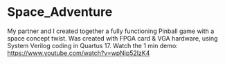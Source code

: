 # Space_Adventure
My partner and I created together a fully functioning Pinball game with a space concept twist.
Was created with FPGA card & VGA hardware, using System Verilog coding in Quartus 17.
Watch the 1 min demo: https://www.youtube.com/watch?v=wpNjp52lzK4
